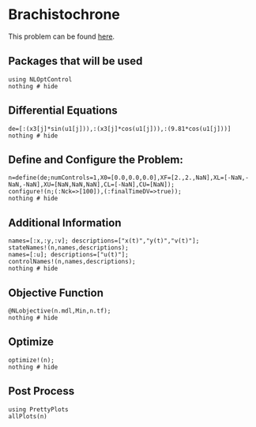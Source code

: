 # Brachistochrone

This problem can be found [here](http://www.gpops2.com/Examples/Brachistochrone.html).

## Packages that will be used
```@example Brachistochrone
using NLOptControl
nothing # hide
```

## Differential Equations
```@example Brachistochrone
de=[:(x3[j]*sin(u1[j])),:(x3[j]*cos(u1[j])),:(9.81*cos(u1[j]))]
nothing # hide
```

## Define and Configure the Problem:
```@example Brachistochrone
n=define(de;numControls=1,X0=[0.0,0.0,0.0],XF=[2.,2.,NaN],XL=[-NaN,-NaN,-NaN],XU=[NaN,NaN,NaN],CL=[-NaN],CU=[NaN]);
configure!(n;(:Nck=>[100]),(:finalTimeDV=>true));
nothing # hide

```
## Additional Information
```@example Brachistochrone
names=[:x,:y,:v]; descriptions=["x(t)","y(t)","v(t)"];
stateNames!(n,names,descriptions);
names=[:u]; descriptions=["u(t)"];
controlNames!(n,names,descriptions);
nothing # hide
```

## Objective Function
```@example Brachistochrone
@NLobjective(n.mdl,Min,n.tf);
nothing # hide
```

## Optimize
```@example Brachistochrone
optimize!(n);
nothing # hide
```

## Post Process
```@example Brachistochrone
using PrettyPlots
allPlots(n)
```

